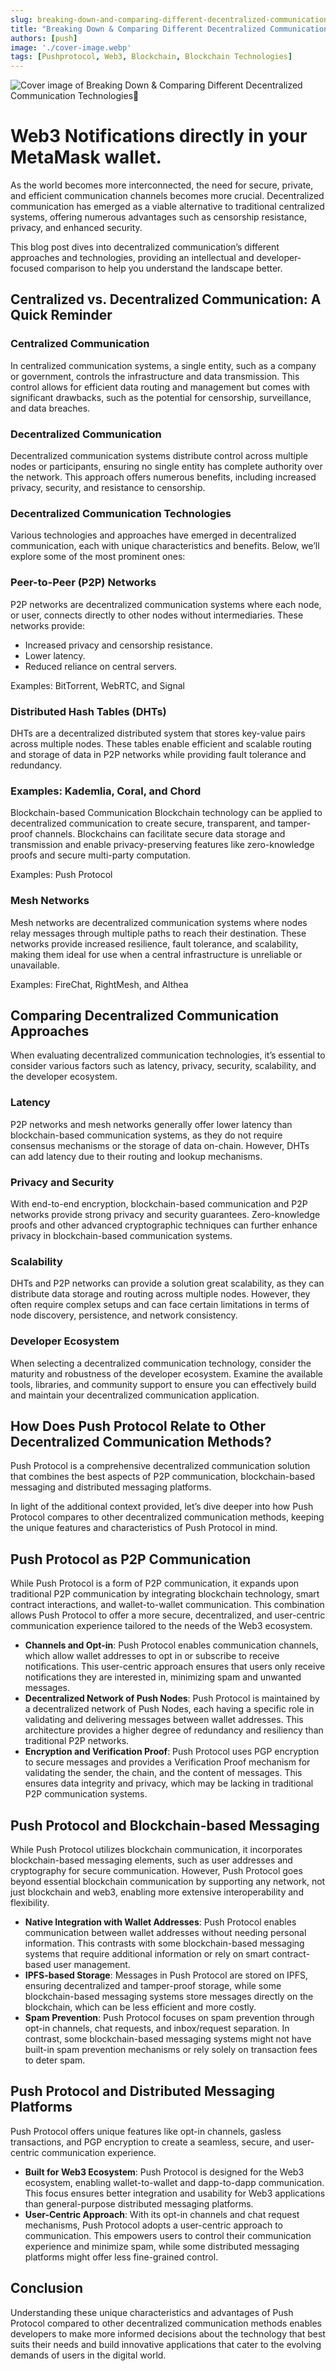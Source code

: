 ```yaml
---
slug: breaking-down-and-comparing-different-decentralized-communication-technologies
title: "Breaking Down & Comparing Different Decentralized Communication Technologies🔔"
authors: [push]
image: './cover-image.webp'
tags: [Pushprotocol, Web3, Blockchain, Blockchain Technologies]
---
```

![Cover image of Breaking Down & Comparing Different Decentralized Communication Technologies🔔](./cover-image.webp)

<!--truncate-->

<!--customheaderpoint-->
# Web3 Notifications directly in your MetaMask wallet.

As the world becomes more interconnected, the need for secure, private, and efficient communication channels becomes more crucial. Decentralized communication has emerged as a viable alternative to traditional centralized systems, offering numerous advantages such as censorship resistance, privacy, and enhanced security.

This blog post dives into decentralized communication’s different approaches and technologies, providing an intellectual and developer-focused comparison to help you understand the landscape better.

## Centralized vs. Decentralized Communication: A Quick Reminder

### Centralized Communication

In centralized communication systems, a single entity, such as a company or government, controls the infrastructure and data transmission. This control allows for efficient data routing and management but comes with significant drawbacks, such as the potential for censorship, surveillance, and data breaches.

### Decentralized Communication

Decentralized communication systems distribute control across multiple nodes or participants, ensuring no single entity has complete authority over the network. This approach offers numerous benefits, including increased privacy, security, and resistance to censorship.

### Decentralized Communication Technologies

Various technologies and approaches have emerged in decentralized communication, each with unique characteristics and benefits. Below, we’ll explore some of the most prominent ones:

### Peer-to-Peer (P2P) Networks

P2P networks are decentralized communication systems where each node, or user, connects directly to other nodes without intermediaries. These networks provide:

- Increased privacy and censorship resistance.
- Lower latency.
- Reduced reliance on central servers.

Examples: BitTorrent, WebRTC, and Signal

### Distributed Hash Tables (DHTs)

DHTs are a decentralized distributed system that stores key-value pairs across multiple nodes. These tables enable efficient and scalable routing and storage of data in P2P networks while providing fault tolerance and redundancy.

### Examples: Kademlia, Coral, and Chord

Blockchain-based Communication
Blockchain technology can be applied to decentralized communication to create secure, transparent, and tamper-proof channels. Blockchains can facilitate secure data storage and transmission and enable privacy-preserving features like zero-knowledge proofs and secure multi-party computation.

Examples: Push Protocol

### Mesh Networks

Mesh networks are decentralized communication systems where nodes relay messages through multiple paths to reach their destination. These networks provide increased resilience, fault tolerance, and scalability, making them ideal for use when a central infrastructure is unreliable or unavailable.

Examples: FireChat, RightMesh, and Althea

## Comparing Decentralized Communication Approaches

When evaluating decentralized communication technologies, it’s essential to consider various factors such as latency, privacy, security, scalability, and the developer ecosystem.

### Latency

P2P networks and mesh networks generally offer lower latency than blockchain-based communication systems, as they do not require consensus mechanisms or the storage of data on-chain. However, DHTs can add latency due to their routing and lookup mechanisms.

### Privacy and Security

With end-to-end encryption, blockchain-based communication and P2P networks provide strong privacy and security guarantees. Zero-knowledge proofs and other advanced cryptographic techniques can further enhance privacy in blockchain-based communication systems.

### Scalability

DHTs and P2P networks can provide a solution great scalability, as they can distribute data storage and routing across multiple nodes. However, they often require complex setups and can face certain limitations in terms of node discovery, persistence, and network consistency.

### Developer Ecosystem

When selecting a decentralized communication technology, consider the maturity and robustness of the developer ecosystem. Examine the available tools, libraries, and community support to ensure you can effectively build and maintain your decentralized communication application.

## How Does Push Protocol Relate to Other Decentralized Communication Methods?

Push Protocol is a comprehensive decentralized communication solution that combines the best aspects of P2P communication, blockchain-based messaging and distributed messaging platforms.

In light of the additional context provided, let’s dive deeper into how Push Protocol compares to other decentralized communication methods, keeping the unique features and characteristics of Push Protocol in mind.

## Push Protocol as P2P Communication

While Push Protocol is a form of P2P communication, it expands upon traditional P2P communication by integrating blockchain technology, smart contract interactions, and wallet-to-wallet communication. This combination allows Push Protocol to offer a more secure, decentralized, and user-centric communication experience tailored to the needs of the Web3 ecosystem.

- <b>Channels and Opt-in</b>: Push Protocol enables communication channels,
  which allow wallet addresses to opt in or subscribe to receive notifications.
  This user-centric approach ensures that users only receive notifications they
  are interested in, minimizing spam and unwanted messages.
- <b>Decentralized Network of Push Nodes</b>: Push Protocol is maintained by a
  decentralized network of Push Nodes, each having a specific role in validating
  and delivering messages between wallet addresses. This architecture provides a
  higher degree of redundancy and resiliency than traditional P2P networks.
- <b>Encryption and Verification Proof</b>: Push Protocol uses PGP encryption to
  secure messages and provides a Verification Proof mechanism for validating the
  sender, the chain, and the content of messages. This ensures data integrity
  and privacy, which may be lacking in traditional P2P communication systems.

## Push Protocol and Blockchain-based Messaging

While Push Protocol utilizes blockchain communication, it incorporates blockchain-based messaging elements, such as user addresses and cryptography for secure communication. However, Push Protocol goes beyond essential blockchain communication by supporting any network, not just blockchain and web3, enabling more extensive interoperability and flexibility.

- <b>Native Integration with Wallet Addresses</b>: Push Protocol enables
  communication between wallet addresses without needing personal information.
  This contrasts with some blockchain-based messaging systems that require
  additional information or rely on smart contract-based user management.
- <b>IPFS-based Storage</b>: Messages in Push Protocol are stored on IPFS,
  ensuring decentralized and tamper-proof storage, while some blockchain-based
  messaging systems store messages directly on the blockchain, which can be less
  efficient and more costly.
- <b>Spam Prevention</b>: Push Protocol focuses on spam prevention through
  opt-in channels, chat requests, and inbox/request separation. In contrast,
  some blockchain-based messaging systems might not have built-in spam
  prevention mechanisms or rely solely on transaction fees to deter spam.

## Push Protocol and Distributed Messaging Platforms

Push Protocol offers unique features like opt-in channels, gasless transactions, and PGP encryption to create a seamless, secure, and user-centric communication experience.

- <b>Built for Web3 Ecosystem</b>: Push Protocol is designed for the Web3
  ecosystem, enabling wallet-to-wallet and dapp-to-dapp communication. This
  focus ensures better integration and usability for Web3 applications than
  general-purpose distributed messaging platforms.
- <b>User-Centric Approach</b>: With its opt-in channels and chat request
  mechanisms, Push Protocol adopts a user-centric approach to communication.
  This empowers users to control their communication experience and minimize
  spam, while some distributed messaging platforms might offer less fine-grained
  control.

## Conclusion

Understanding these unique characteristics and advantages of Push Protocol compared to other decentralized communication methods enables developers to make more informed decisions about the technology that best suits their needs and build innovative applications that cater to the evolving demands of users in the digital world.


